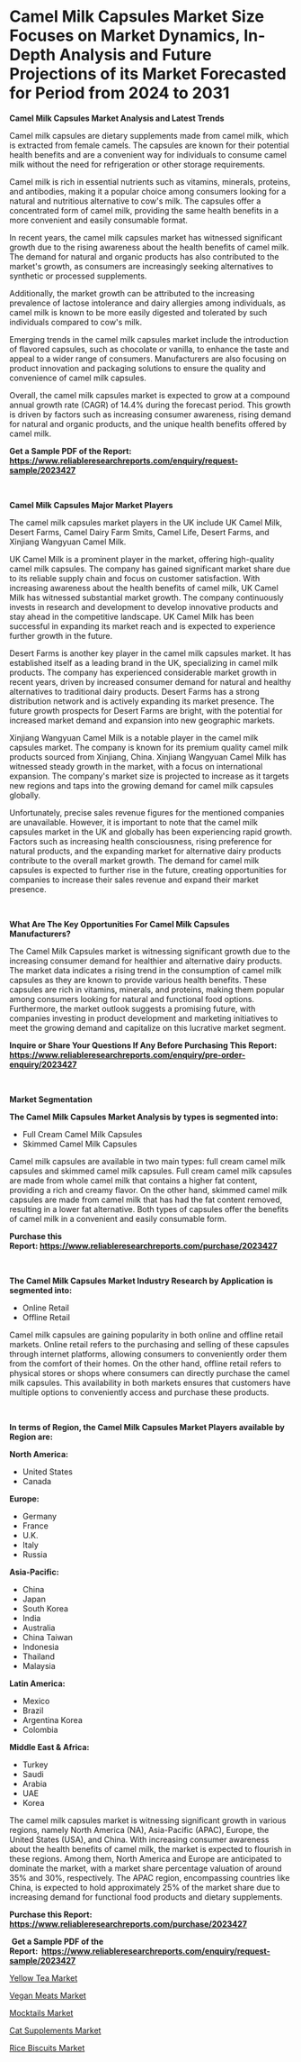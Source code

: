 <p><h1>Camel Milk Capsules Market Size Focuses on Market Dynamics, In-Depth Analysis and Future Projections of its Market Forecasted for Period from 2024 to 2031</h1></p><p><strong>Camel Milk Capsules Market Analysis and Latest Trends</strong></p>
<p><p>Camel milk capsules are dietary supplements made from camel milk, which is extracted from female camels. The capsules are known for their potential health benefits and are a convenient way for individuals to consume camel milk without the need for refrigeration or other storage requirements.</p><p>Camel milk is rich in essential nutrients such as vitamins, minerals, proteins, and antibodies, making it a popular choice among consumers looking for a natural and nutritious alternative to cow's milk. The capsules offer a concentrated form of camel milk, providing the same health benefits in a more convenient and easily consumable format.</p><p>In recent years, the camel milk capsules market has witnessed significant growth due to the rising awareness about the health benefits of camel milk. The demand for natural and organic products has also contributed to the market's growth, as consumers are increasingly seeking alternatives to synthetic or processed supplements.</p><p>Additionally, the market growth can be attributed to the increasing prevalence of lactose intolerance and dairy allergies among individuals, as camel milk is known to be more easily digested and tolerated by such individuals compared to cow's milk.</p><p>Emerging trends in the camel milk capsules market include the introduction of flavored capsules, such as chocolate or vanilla, to enhance the taste and appeal to a wider range of consumers. Manufacturers are also focusing on product innovation and packaging solutions to ensure the quality and convenience of camel milk capsules.</p><p>Overall, the camel milk capsules market is expected to grow at a compound annual growth rate (CAGR) of 14.4% during the forecast period. This growth is driven by factors such as increasing consumer awareness, rising demand for natural and organic products, and the unique health benefits offered by camel milk.</p></p>
<p><strong>Get a Sample PDF of the Report:&nbsp; <a href="https://www.reliableresearchreports.com/enquiry/request-sample/2023427">https://www.reliableresearchreports.com/enquiry/request-sample/2023427</a></strong></p>
<p>&nbsp;</p>
<p><strong>Camel Milk Capsules Major Market Players</strong></p>
<p><p>The camel milk capsules market players in the UK include UK Camel Milk, Desert Farms, Camel Dairy Farm Smits, Camel Life, Desert Farms, and Xinjiang Wangyuan Camel Milk. </p><p>UK Camel Milk is a prominent player in the market, offering high-quality camel milk capsules. The company has gained significant market share due to its reliable supply chain and focus on customer satisfaction. With increasing awareness about the health benefits of camel milk, UK Camel Milk has witnessed substantial market growth. The company continuously invests in research and development to develop innovative products and stay ahead in the competitive landscape. UK Camel Milk has been successful in expanding its market reach and is expected to experience further growth in the future.</p><p>Desert Farms is another key player in the camel milk capsules market. It has established itself as a leading brand in the UK, specializing in camel milk products. The company has experienced considerable market growth in recent years, driven by increased consumer demand for natural and healthy alternatives to traditional dairy products. Desert Farms has a strong distribution network and is actively expanding its market presence. The future growth prospects for Desert Farms are bright, with the potential for increased market demand and expansion into new geographic markets.</p><p>Xinjiang Wangyuan Camel Milk is a notable player in the camel milk capsules market. The company is known for its premium quality camel milk products sourced from Xinjiang, China. Xinjiang Wangyuan Camel Milk has witnessed steady growth in the market, with a focus on international expansion. The company's market size is projected to increase as it targets new regions and taps into the growing demand for camel milk capsules globally.</p><p>Unfortunately, precise sales revenue figures for the mentioned companies are unavailable. However, it is important to note that the camel milk capsules market in the UK and globally has been experiencing rapid growth. Factors such as increasing health consciousness, rising preference for natural products, and the expanding market for alternative dairy products contribute to the overall market growth. The demand for camel milk capsules is expected to further rise in the future, creating opportunities for companies to increase their sales revenue and expand their market presence.</p></p>
<p>&nbsp;</p>
<p><strong>What Are The Key Opportunities For Camel Milk Capsules Manufacturers?</strong></p>
<p><p>The Camel Milk Capsules market is witnessing significant growth due to the increasing consumer demand for healthier and alternative dairy products. The market data indicates a rising trend in the consumption of camel milk capsules as they are known to provide various health benefits. These capsules are rich in vitamins, minerals, and proteins, making them popular among consumers looking for natural and functional food options. Furthermore, the market outlook suggests a promising future, with companies investing in product development and marketing initiatives to meet the growing demand and capitalize on this lucrative market segment.</p></p>
<p><strong>Inquire or Share Your Questions If Any Before Purchasing This Report: <a href="https://www.reliableresearchreports.com/enquiry/pre-order-enquiry/2023427">https://www.reliableresearchreports.com/enquiry/pre-order-enquiry/2023427</a></strong></p>
<p>&nbsp;</p>
<p><strong>Market Segmentation</strong></p>
<p><strong>The Camel Milk Capsules Market Analysis by types is segmented into:</strong></p>
<p><ul><li>Full Cream Camel Milk Capsules</li><li>Skimmed Camel Milk Capsules</li></ul></p>
<p><p>Camel milk capsules are available in two main types: full cream camel milk capsules and skimmed camel milk capsules. Full cream camel milk capsules are made from whole camel milk that contains a higher fat content, providing a rich and creamy flavor. On the other hand, skimmed camel milk capsules are made from camel milk that has had the fat content removed, resulting in a lower fat alternative. Both types of capsules offer the benefits of camel milk in a convenient and easily consumable form.</p></p>
<p><strong>Purchase this Report:&nbsp;<a href="https://www.reliableresearchreports.com/purchase/2023427">https://www.reliableresearchreports.com/purchase/2023427</a></strong></p>
<p>&nbsp;</p>
<p><strong>The Camel Milk Capsules Market Industry Research by Application is segmented into:</strong></p>
<p><ul><li>Online Retail</li><li>Offline Retail</li></ul></p>
<p><p>Camel milk capsules are gaining popularity in both online and offline retail markets. Online retail refers to the purchasing and selling of these capsules through internet platforms, allowing consumers to conveniently order them from the comfort of their homes. On the other hand, offline retail refers to physical stores or shops where consumers can directly purchase the camel milk capsules. This availability in both markets ensures that customers have multiple options to conveniently access and purchase these products.</p></p>
<p>&nbsp;</p>
<p><strong>In terms of Region, the Camel Milk Capsules Market Players available by Region are:</strong></p>
<p>
    <p> <strong> North America: </strong>
        <ul>
            <li>United States</li>
            <li>Canada</li>
        </ul>
        </p> 
    <p> <strong> Europe: </strong>
        <ul>
            <li>Germany</li>
            <li>France</li>
            <li>U.K.</li>
            <li>Italy</li>
            <li>Russia</li>
        </ul>
        </p> 
    <p> <strong> Asia-Pacific: </strong>
        <ul>
            <li>China</li>
            <li>Japan</li>
            <li>South Korea</li>
            <li>India</li>
            <li>Australia</li>
            <li>China Taiwan</li>
            <li>Indonesia</li>
            <li>Thailand</li>
            <li>Malaysia</li>
        </ul>
        </p> 
    <p> <strong> Latin America: </strong>
        <ul>
            <li>Mexico</li>
            <li>Brazil</li>
            <li>Argentina Korea</li>
            <li>Colombia</li>
        </ul>
        </p> 
    <p> <strong> Middle East & Africa: </strong>
        <ul>
            <li>Turkey</li>
            <li>Saudi</li>
            <li>Arabia</li>
            <li>UAE</li>
            <li>Korea</li>
        </ul>
    </p>
    </p>
<p><p>The camel milk capsules market is witnessing significant growth in various regions, namely North America (NA), Asia-Pacific (APAC), Europe, the United States (USA), and China. With increasing consumer awareness about the health benefits of camel milk, the market is expected to flourish in these regions. Among them, North America and Europe are anticipated to dominate the market, with a market share percentage valuation of around 35% and 30%, respectively. The APAC region, encompassing countries like China, is expected to hold approximately 25% of the market share due to increasing demand for functional food products and dietary supplements.</p></p>
<p><strong>Purchase this Report: <a href="https://www.reliableresearchreports.com/purchase/2023427">https://www.reliableresearchreports.com/purchase/2023427</a></strong></p>
<p>&nbsp;<strong>Get a Sample PDF of the Report:&nbsp;&nbsp;<a href="https://www.reliableresearchreports.com/enquiry/request-sample/2023427">https://www.reliableresearchreports.com/enquiry/request-sample/2023427</a></strong></p>
<p><strong></strong></p>
<p><p><a href="https://github.com/kholmovskayalyudmila/Market-Research-Report-List-2/blob/main/yellow-tea-market.md">Yellow Tea Market</a></p><p><a href="https://github.com/merzlyukov93/Market-Research-Report-List-2/blob/main/vegan-meats-market.md">Vegan Meats Market</a></p><p><a href="https://github.com/sndrkn/Market-Research-Report-List-2/blob/main/mocktails-market.md">Mocktails Market</a></p><p><a href="https://github.com/sofyaavrova/Market-Research-Report-List-2/blob/main/cat-supplements-market.md">Cat Supplements Market</a></p><p><a href="https://github.com/melchekhinf/Market-Research-Report-List-2/blob/main/rice-biscuits-market.md">Rice Biscuits Market</a></p></p>